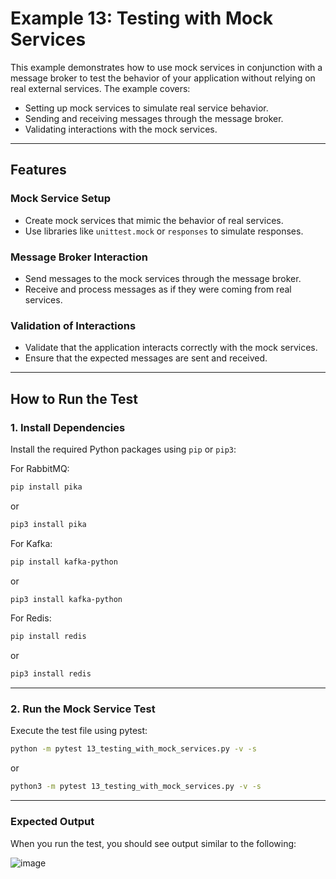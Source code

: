 # Example 13: Testing with Mock Services

This example demonstrates how to use mock services in conjunction with a message broker to test the behavior of your application without relying on real external services. The example covers:

- Setting up mock services to simulate real service behavior.
- Sending and receiving messages through the message broker.
- Validating interactions with the mock services.

---

## Features

### Mock Service Setup

- Create mock services that mimic the behavior of real services.
- Use libraries like `unittest.mock` or `responses` to simulate responses.

### Message Broker Interaction

- Send messages to the mock services through the message broker.
- Receive and process messages as if they were coming from real services.

### Validation of Interactions

- Validate that the application interacts correctly with the mock services.
- Ensure that the expected messages are sent and received.

---

## How to Run the Test

### 1. Install Dependencies

Install the required Python packages using `pip` or `pip3`:

For RabbitMQ:
```bash
pip install pika
```
or
```bash
pip3 install pika
```

For Kafka:
```bash
pip install kafka-python
```
or
```bash
pip3 install kafka-python
```

For Redis:
```bash
pip install redis
```
or
```bash
pip3 install redis
```

---

### 2. Run the Mock Service Test

Execute the test file using pytest:
```bash
python -m pytest 13_testing_with_mock_services.py -v -s
```
or
```bash
python3 -m pytest 13_testing_with_mock_services.py -v -s
```

---

### Expected Output

When you run the test, you should see output similar to the following:

![image](https://github.com/user-attachments/assets/5cbb55b7-2c2e-41f1-8a7a-75728b96051e)

